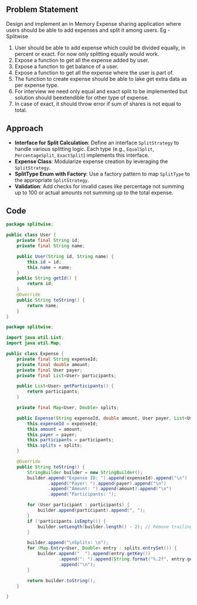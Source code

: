 ## Problem Statement

Design and implement an in Memory Expense sharing application where users should be able to add expenses and split it among users. Eg - Splitwise

1. User should be able to add expense which could be divided equally, in percent or exact. For now only splitting equally would work.
2. Expose a function to get all the expense added by user.
3. Expose a function to get balance of a user.
4. Expose a function to get all the expense where the user is part of. 
5. The function to create expense should be able to lake get extra data as per expense type. 
6. For interview we need only equal and exact split to be implemented but solution should beextendible for other type of expense. 
7. In case of exact, it should throw error if sum of shares is not equal to total.

## Approach

- **Interface for Split Calculation**: Define an interface `SplitStrategy` to handle various splitting logic. Each type (e.g., `EqualSplit`, `PercentageSplit`, `ExactSplit`) implements this interface.
- **Expense Class**: Modularize expense creation by leveraging the `SplitStrategy`.
- **SplitType Enum with Factory**: Use a factory pattern to map `SplitType` to the appropriate `SplitStrategy`.
- **Validation**: Add checks for invalid cases like percentage not summing up to 100 or actual amounts not summing up to the total expense.


## Code

``` java title="User.java"
package splitwise;

public class User {
    private final String id;
    private final String name;

    public User(String id, String name) {
        this.id = id;
        this.name = name;
    }
    public String getId() {
        return id;
    }
    @Override
    public String toString() {
        return name;
    }
}
```


``` java title="Expense.java"
package splitwise;

import java.util.List;
import java.util.Map;

public class Expense {
    private final String expenseId;
    private final double amount;
    private final User payer;
    private final List<User> participants;

    public List<User> getParticipants() {
        return participants;
    }

    private final Map<User, Double> splits;

    public Expense(String expenseId, double amount, User payer, List<User> participants, Map<User, Double> splits) {
        this.expenseId = expenseId;
        this.amount = amount;
        this.payer = payer;
        this.participants = participants;
        this.splits = splits;
    }

    @Override
    public String toString() {
        StringBuilder builder = new StringBuilder();
        builder.append("Expense ID: ").append(expenseId).append("\n")
                .append("Payer: ").append(payer).append("\n")
                .append("Amount: ").append(amount).append("\n")
                .append("Participants: ");

        for (User participant : participants) {
            builder.append(participant).append(", ");
        }
        if (!participants.isEmpty()) {
            builder.setLength(builder.length() - 2); // Remove trailing comma and space
        }

        builder.append("\nSplits: \n");
        for (Map.Entry<User, Double> entry : splits.entrySet()) {
            builder.append("  ").append(entry.getKey())
                    .append(": ").append(String.format("%.2f", entry.getValue()))
                    .append("\n");
        }

        return builder.toString();
    }

}
```